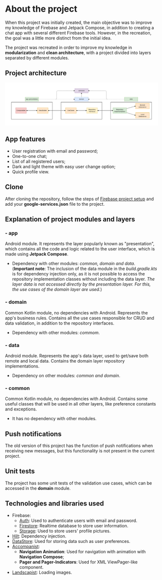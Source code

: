 # About the project

When this project was initially created, the main objective was to improve my knowledge of Firebase and Jetpack Compose, in addition to creating a chat app with several different Firebase tools. However, in the recreation, the goal was a little more distinct from the initial idea.

The project was recreated in order to improve my knowledge in **modularization** and **clean architecture**, with a project divided into layers separated by different modules.

## Project architecture

<p align="center">
  <img src="images/project-architecture.png" />
</p>

## App features

- User registration with email and password;
- One-to-one chat;
- List of all registered users;
- Dark and light theme with easy user change option;
- Quick profile view.

## Clone

After cloning the repository, follow the steps of [Firebase project setup](https://firebase.google.com/docs/android/setup) and add your **google-services.json** file to the project.

## Explanation of project modules and layers

### - app

Android module. It represents the layer popularly known as "presentation", which contains all the code and logic related to the user interface, which is made using **Jetpack Compose**.

- Dependency with other modules: *common, domain and data*. (**Important note**: The inclusion of the data module in the *build.gradle.kts* is for dependency injection only, as it is not possible to access the repository implementation classes without including the data layer. *The layer data is not accessed directly by the presentation layer. For this, the use cases of the domain layer are used.*)

### - domain

Common Kotlin module, no dependencies with Android.
Represents the app's business rules. Contains all the use cases responsible for CRUD and data validation, in addition to the repository interfaces.

- Dependency with other modules: *commom*.

### - data

Android module. Represents the app's data layer, used to get/save both remote and local data. Contains the domain layer repository implementations.

- Dependency on other modules: *common and domain*.

### - common

Common Kotlin module, no dependencies with Android.
Contains some useful classes that will be used in all other layers, like preference constants and exceptions.

- It has no dependency with other modules.

## Push notifications

The old version of this project has the function of push notifications when receiving new messages, but this functionality is not present in the current project.

## Unit tests

The project has some unit tests of the validation use cases, which can be accessed in the **domain** module.

## Technologies and libraries used

- Firebase:
    - [Auth](https://firebase.google.com/docs/auth): Used to authenticate users with email and password.
    - [Firestore](https://firebase.google.com/docs/firestore): Realtime database to store user information.
    - [Storage](https://firebase.google.com/docs/storage): Used to store users' profile pictures.
- [Hilt](https://developer.android.com/training/dependency-injection/hilt-android): Dependency injection.
- [DataStore](https://developer.android.com/topic/libraries/architecture/datastore): Used for storing data such as user preferences.
- [Accompanist](https://github.com/google/accompanist):
    - **Navigation Animation**: Used for navigation with animation with **Navigation Compose**;
    - **Pager and Pager-Indicators**: Used for XML ViewPager-like component.
- [Landscapist](https://github.com/skydoves/landscapist): Loading images.